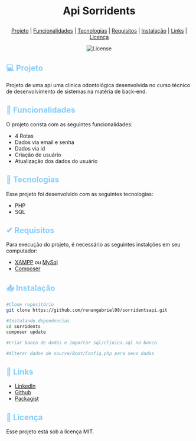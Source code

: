 <h1 align="center">
    <p>Api Sorridents</p>
</h1>

<p align="center">
  <a href="#projeto">Projeto</a>&nbsp;|
  <a href="#funcionalidades">Funcionalidades</a>&nbsp;|
  <a href="#tecnologias">Tecnologias</a>&nbsp;|
  <a href="#requisitos">Requisitos</a>&nbsp;|
  <a href="#instalacao">Instalação</a>&nbsp;|
  <a href="#links">Links</a>&nbsp;|
  <a href="#licenca">Licença</a>
</p>

<p align="center">
  <img alt="License" src="https://img.shields.io/static/v1?label=license&message=MIT&color=49AA26&labelColor=000000">
</p>


<div id='projeto'>
  <h2 style="color: #87CEFA;"> 💻 Projeto </h2>
  Projeto de uma api uma clinica odontológica desenvolvida no curso técnico de desenvolvimento de sistemas na matéria de back-end.
</div>

<div id='funcionalidades'>
  <h2 style="color: #87CEFA;">🔨 Funcionalidades</h2>

  O projeto consta com as seguintes funcionalidades:

  - 4 Rotas
  - Dados via email e senha
  - Dados via id
  - Criação de usuário
  - Atualização dos dados do usuário

</div>

<div id='tecnologias'>
  <h2 style="color: #87CEFA;">🚀 Tecnologias</h2>

  <p>
  Esse projeto foi desenvolvido com as seguintes tecnologias:

  - PHP
  - SQL
  
  </p>
</div>

<div id='requisitos'>
  <h2 style="color: #87CEFA;">✔ Requisitos</h2>

  <p>
  Para execução do projeto, é necessário as seguintes instalções em seu computador:

  - [XAMPP](https://www.apachefriends.org/pt_br/download.html) ou [MySql](https://dev.mysql.com/downloads/workbench/)
  - [Composer](https://getcomposer.org/download/)
  
  </p>
</div>

<div id='instalacao'>
  <h2 style="color: #87CEFA;">📥 Instalação</h2>

  ```bash
  #Clone repositório
  git clone https://github.com/renangabriel08/sorridentsapi.git

  #Instalando dependencias
  cd sorridents
  composer update

  #Criar banco de dados e importar sql/clinica.sql no banco

  #Alterar dados de source/Boot/Config.php para seus dados
```
  
</div>

<div id='links'>
  <h2 style="color: #87CEFA;">📍 Links</h2>

- [LinkedIn](https://www.linkedin.com/in/renan-gabriel/)
- [Github](https://github.com/renangabriel08)
- [Packagist](https://packagist.org/)
</div>

<div id='licenca'>
  <h2 style="color: #87CEFA;">📑 Licença</h2>

  <p>Esse projeto está sob a licença MIT.</p>
</div>